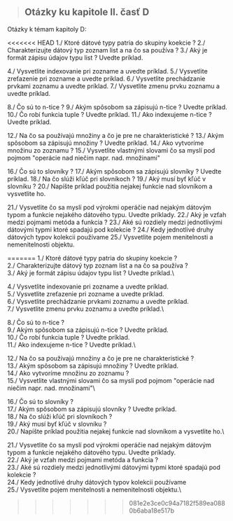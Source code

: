>## Otázky ku kapitole II. časť D

Otázky k témam kapitoly D:

<<<<<<< HEAD
1./ Ktoré dátové typy patria do skupiny koekcie ?
2./ Charakterizujte dátový typ zoznam list a na čo sa používa ?
3./ Aký je formát zápisu údajov typu list ? Uvedte príklad.

4./ Vysvetlite indexovanie pri zozname a uvedte príklad.
5./ Vysvetlite zreťazenie pri zozname a uvedte príklad.
6./ Vysvetlite prechádzanie prvkami zoznamu a uvedte príklad.
7./ Vysvetlite zmenu prvku zoznamu a uvedte príklad.

8./ Čo sú to n-tice ?
9./ Akým spôsobom sa zápisujú n-tice ? Uvedte príklad.
10./ Čo robí funkcia tuple ? Uvedte príklad.
11./ Ako indexujeme n-tice ? Uvedte príklad.

12./ Na čo sa používajú množiny a čo je pre ne charakteristické ?
13./ Akým spôsobom sa zápisujú množiny ? Uvedte príklad.
14./ Ako vytvoríme množinu zo zoznamu ?
15./ Vysvetlite vlastnými slovami čo sa myslí pod pojmom "operácie nad niečim napr. nad. množinami"

16./ Čo sú to slovníky ?
17./ Akým spôsobom sa zápisujú slovníky ? Uvedte príklad.
18./ Na čo slúži kľúč pri slovníkoch ?
19./ Aký musí byť kľúč v slovníku ?
20./ Napíšte príklad použitia nejakej funkcie nad slovníkom a vysvetlite ho.

21./ Vysvetlite čo sa myslí pod výrokmi operáčie nad nejakým dátovým typom a funkcie nejakého dátového typu. Uvedte príklady.
22./ Aký je vzťah medzi pojmami metóda a funkcia ?
23./ Aké sú rozdiely medzi jednotlivými dátovými typmi ktoré spadajú pod kolekcie ?
24./ Kedy jednotlivé druhy dátových typov kolekcii používame
25./ Vysvetlite pojem menitelnosti a nemenitelnosti objektu.

 
=======
1./ Ktoré dátové typy patria do skupiny koekcie ?\
2./ Charakterizujte dátový typ zoznam list a na čo sa používa ?\
3./ Aký je formát zápisu údajov typu list ? Uvedte príklad.\

4./ Vysvetlite indexovanie pri zozname a uvedte príklad.\
5./ Vysvetlite zreťazenie pri zozname a uvedte príklad.\
6./ Vysvetlite prechádzanie prvkami zoznamu a uvedte príklad.\
7./ Vysvetlite zmenu prvku zoznamu a uvedte príklad.\

8./ Čo sú to n-tice ?\
9./ Akým spôsobom sa zápisujú n-tice ? Uvedte príklad.\
10./ Čo robí funkcia tuple ? Uvedte príklad.\
11./ Ako indexujeme n-tice ? Uvedte príklad.\

12./ Na čo sa používajú množiny a čo je pre ne charakteristické ?\
13./ Akým spôsobom sa zápisujú množiny ? Uvedte príklad.\
14./ Ako vytvoríme množinu zo zoznamu ?\
15./ Vysvetlite vlastnými slovami čo sa myslí pod pojmom "operácie nad niečim napr. nad. množinami"\

16./ Čo sú to slovníky ?\
17./ Akým spôsobom sa zápisujú slovníky ? Uvedte príklad.\
18./ Na čo slúži kľúč pri slovníkoch ?\
19./ Aký musí byť kľúč v slovníku ?\
20./ Napíšte príklad použitia nejakej funkcie nad slovníkom a vysvetlite ho.\

21./ Vysvetlite čo sa myslí pod výrokmi operáčie nad nejakým dátovým typom a funkcie nejakého dátového typu. Uvedte príklady.\
22./ Aký je vzťah medzi pojmami metóda a funkcia ?\
23./ Aké sú rozdiely medzi jednotlivými dátovými typmi ktoré spadajú pod kolekcie ?\
24./ Kedy jednotlivé druhy dátových typov kolekcii používame\
25./ Vysvetlite pojem menitelnosti a nemenitelnosti objektu.\

 
>>>>>>> 081e2e3ce0c94a7182f589ea0880b6aba18e517b
